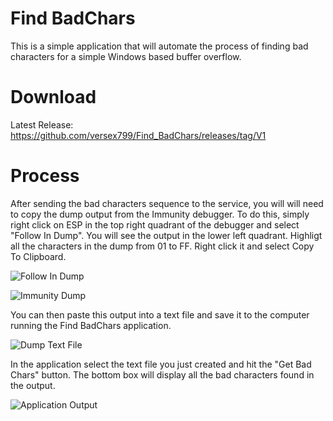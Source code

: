 # Find BadChars

This is a simple application that will automate the process of finding bad characters for a simple Windows based buffer overflow.

# Download
Latest Release: https://github.com/versex799/Find_BadChars/releases/tag/V1

# Process

After sending the bad characters sequence to the service, you will will need to copy the dump output from the Immunity debugger. 
To do this, simply right click on ESP in the top right quadrant of the debugger and select "Follow In Dump". You will see the
output in the lower left quadrant. Highligt all the characters in the dump from 01 to FF. Right click it and select Copy To Clipboard.


![Follow In Dump](https://github.com/versex799/Find_BadChars/blob/master/follow.png)


![Immunity Dump](https://github.com/versex799/Find_BadChars/blob/master/dump.png)


You can then paste this output into a text file and save it to the computer running the Find BadChars application. 


![Dump Text File](https://github.com/versex799/Find_BadChars/blob/master/bc.png)


In the application select the text file you just created and hit the "Get Bad Chars" button. The bottom box will display all the bad characters found in
the output.


![Application Output](https://github.com/versex799/Find_BadChars/blob/master/badChars.png)
